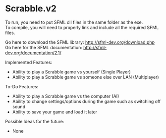 Scrabble.v2
===========

To run, you need to put SFML dll files in the same folder as the exe.  
To compile, you will need to properly link and include all the required SFML files.

Go here to download the SFML library: http://sfml-dev.org/download.php  
Go here for the SFML documentation: http://sfml-dev.org/documentation/2.1/

Implemented Features:

* Ability to play a Scrabble game vs yourself (Single Player)
* Ability to play a Scrabble game vs someone else over LAN (Multiplayer)

To-Do Features:

* Ability to play a Scrabble game vs the computer (AI)
* Ability to change settings/options during the game such as switching off sound
* Ability to save your game and load it later

Possible Ideas for the future:

* None



